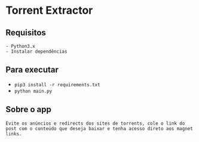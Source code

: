 # Torrent Extractor

## Requisitos
	- Python3.x
	- Instalar dependências

## Para executar
- `pip3 install -r requirements.txt`
- `python main.py`

## Sobre o app
	Evite os anúncios e redirects dos sites de torrents, cole o link do post com o conteúdo que deseja baixar e tenha acesso direto aos magnet links.